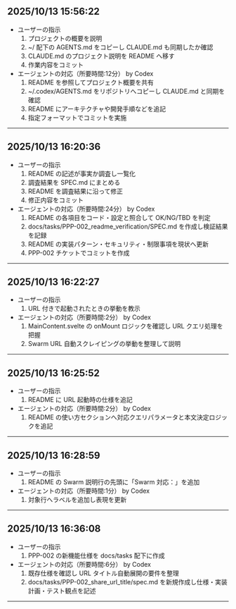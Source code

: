 ## 2025/10/13 15:56:22
- ユーザーの指示
    1. プロジェクトの概要を説明
    2. ~/ 配下の AGENTS.md をコピーし CLAUDE.md も同期したか確認
    3. CLAUDE.md のプロジェクト説明を README へ移す
    4. 作業内容をコミット
- エージェントの対応（所要時間:12分） by Codex
    1. README を参照してプロジェクト概要を共有
    2. ~/.codex/AGENTS.md をリポジトリへコピーし CLAUDE.md と同期を確認
    3. README にアーキテクチャや開発手順などを追記
    4. 指定フォーマットでコミットを実施
----
## 2025/10/13 16:20:36
- ユーザーの指示
    1. README の記述が事実か調査し一覧化
    2. 調査結果を SPEC.md にまとめる
    3. README を調査結果に沿って修正
    4. 修正内容をコミット
- エージェントの対応（所要時間:24分） by Codex
    1. README の各項目をコード・設定と照合して OK/NG/TBD を判定
    2. docs/tasks/PPP-002_readme_verification/SPEC.md を作成し検証結果を記録
    3. README の実装パターン・セキュリティ・制限事項を現状へ更新
    4. PPP-002 チケットでコミットを作成
----
## 2025/10/13 16:22:27
- ユーザーの指示
    1. URL 付きで起動されたときの挙動を教示
- エージェントの対応（所要時間:2分） by Codex
    1. MainContent.svelte の onMount ロジックを確認し URL クエリ処理を把握
    2. Swarm URL 自動スクレイピングの挙動を整理して説明
----
## 2025/10/13 16:25:52
- ユーザーの指示
    1. README に URL 起動時の仕様を追記
- エージェントの対応（所要時間:2分） by Codex
    1. README の使い方セクションへ対応クエリパラメータと本文決定ロジックを追記
----
## 2025/10/13 16:28:59
- ユーザーの指示
    1. README の Swarm 説明行の先頭に「Swarm 対応：」を追加
- エージェントの対応（所要時間:1分） by Codex
    1. 対象行へラベルを追加し表現を更新
----
## 2025/10/13 16:36:08
- ユーザーの指示
    1. PPP-002 の新機能仕様を docs/tasks 配下に作成
- エージェントの対応（所要時間:6分） by Codex
    1. 既存仕様を確認し URL タイトル自動展開の要件を整理
    2. docs/tasks/PPP-002_share_url_title/spec.md を新規作成し仕様・実装計画・テスト観点を記述
----
